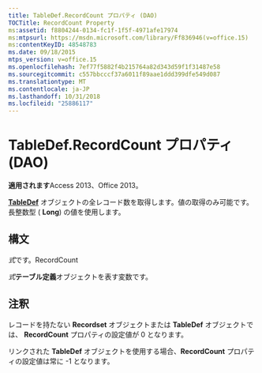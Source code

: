 ```yaml
---
title: TableDef.RecordCount プロパティ (DAO)
TOCTitle: RecordCount Property
ms:assetid: f8804244-0134-fc1f-1f5f-4971afe17974
ms:mtpsurl: https://msdn.microsoft.com/library/Ff836946(v=office.15)
ms:contentKeyID: 48548783
ms.date: 09/18/2015
mtps_version: v=office.15
ms.openlocfilehash: 7ef77f5882f4b215764a82d343d59f1f31487e58
ms.sourcegitcommit: c557bbcccf37a6011f89aae1ddd399dfe549d087
ms.translationtype: MT
ms.contentlocale: ja-JP
ms.lasthandoff: 10/31/2018
ms.locfileid: "25886117"
---
```

# <a name="tabledefrecordcount-property-dao"></a>TableDef.RecordCount プロパティ (DAO)


**適用されます**Access 2013、Office 2013。

**[TableDef](tabledef-object-dao.md)** オブジェクトの全レコード数を取得します。値の取得のみ可能です。長整数型 ( **Long**) の値を使用します。

## <a name="syntax"></a>構文

*式*です。RecordCount

*式***テーブル定義**オブジェクトを表す変数です。

## <a name="remarks"></a>注釈

レコードを持たない **Recordset** オブジェクトまたは **TableDef** オブジェクトでは、 **RecordCount** プロパティの設定値が 0 となります。

リンクされた **TableDef** オブジェクトを使用する場合、**RecordCount** プロパティの設定値は常に -1 となります。

